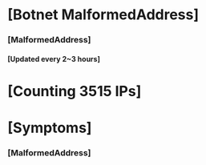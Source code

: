 # [Botnet MalformedAddress]
### [MalformedAddress]
#### [Updated every 2~3 hours]

# [Counting 3515 IPs]

# [Symptoms] 
###   [MalformedAddress]
